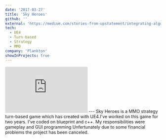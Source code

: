 ```yaml
---
date: '2017-03-27'
title: 'Sky Heroes'
github: ''
external: 'https://medium.com/stories-from-upstatement/integrating-algolia-search-with-wordpress-multisite-e2dea3ed449c'
tech:
  - UE4
  - Turn-based
  - Strategy
  - MMO
company: 'Plankton'
showInProjects: true
---
```

<iframe width="266.5" height="150" src="https://www.youtube.com/embed/mcGt3sNs4Hk" frameborder="0" allow="accelerometer; autoplay; clipboard-write; encrypted-media; gyroscope; picture-in-picture" allowfullscreen></iframe>
---
Sky Heroes is a MMO strategy turn-based game which has created with UE4.I've worked on this game for two years.
I've coded on blueprint and c++. My responsibilities were gameplay and GUI programming Unfertunately due to some financial problems the project has been canceled. 
